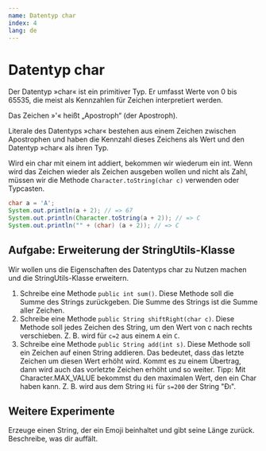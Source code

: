 ```yaml
---
name: Datentyp char
index: 4
lang: de
---
```


# Datentyp char

Der Datentyp »char« ist ein primitiver Typ. Er umfasst Werte von 0 bis 65535, die meist als Kennzahlen für Zeichen interpretiert werden.

Das Zeichen »'« heißt „Apostroph“ (der Apostroph).

Literale des Datentyps »char« bestehen aus einem Zeichen zwischen Apostrophen und haben die Kennzahl dieses Zeichens als Wert und den Datentyp »char« als ihren Typ.

Wird ein char mit einem int addiert, bekommen wir wiederum ein int.  Wenn wird das Zeichen wieder als Zeichen ausgeben wollen und nicht als Zahl, müssen wir die Methode `Character.toString(char c)` verwenden oder Typcasten.

```java
char a = 'A';
System.out.println(a + 2); // => 67
System.out.println(Character.toString(a + 2)); // => C
System.out.println("" + (char) (a + 2)); // => C
```

## Aufgabe: Erweiterung der StringUtils-Klasse

Wir wollen uns die Eigenschaften des Datentyps char zu Nutzen machen und die StringUtils-Klasse erweitern.

1. Schreibe eine Methode `public int sum()`. Diese Methode soll die Summe des Strings zurückgeben. Die Summe des Strings ist die Summe aller Zeichen.
2. Schreibe eine Methode `public String shiftRight(char c)`. Diese Methode soll jedes Zeichen des String, um den Wert von c nach rechts verschieben. Z. B. wird für `c=2` aus einem `A` ein `C`.
3. Schreibe eine Methode `public String add(int s)`. Diese Methode soll ein Zeichen auf einen String addieren. Das bedeutet, dass das letzte Zeichen um diesen Wert erhöht wird. Kommt es zu einem Übertrag, dann wird auch das vorletzte Zeichen erhöht und so weiter. Tipp: Mit Character.MAX_VALUE bekommst du den maximalen Wert, den ein Char haben kann. Z. B. wird aus dem String `Hi` für `s=200` der String "Đı".


## Weitere Experimente

Erzeuge einen String, der ein Emoji beinhaltet und gibt seine Länge zurück. Beschreibe, was dir auffält.

